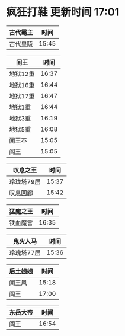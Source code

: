 # 疯狂打鞋 更新时间 17:01

| 古代霸主   | 时间    |
|--------|-------|
| 古代皇陵 | 15:45 |

| 间王   | 时间    |
|--------|-------|
| 地狱12重 | 16:37 |
| 地狱16重 | 16:44 |
| 地狱17重 | 16:47 |
| 地狱1重 | 16:44 |
| 地狱3重 | 16:19 |
| 地狱5重 | 16:08 |
| 闻王不 | 15:05 |
| 阎王 | 15:05 |

| 叹息之王   | 时间    |
|--------|-------|
| 玲珑塔79层 | 15:37 |
| 叹息回廊 | 15:42 |

| 猛魔之王   | 时间    |
|--------|-------|
| 铁血魔言 | 16:35 |

| 鬼火人马   | 时间    |
|--------|-------|
| 玲瑰塔77层 | 15:36 |

| 后土娘娘   | 时间    |
|--------|-------|
| 闻王风 | 15:18 |
| 阎王 | 17:00 |

| 东岳大帝   | 时间    |
|--------|-------|
| 阎王 | 16:54 |